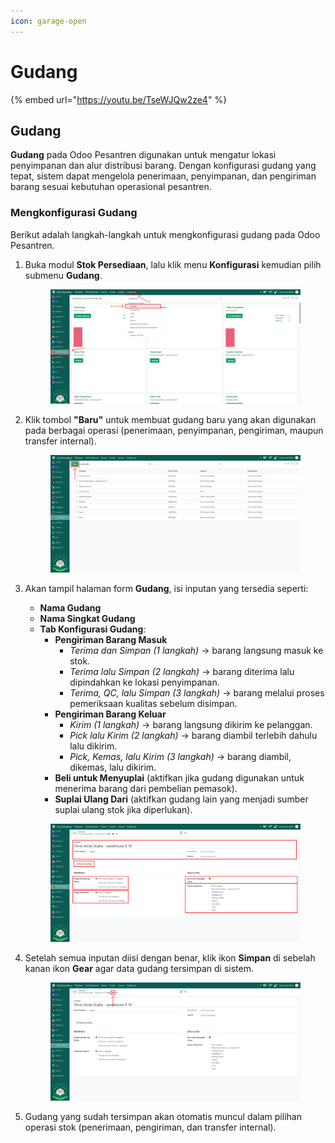 ```yaml
---
icon: garage-open
---
```


# Gudang

{% embed url="https://youtu.be/TseWJQw2ze4" %}

## Gudang

**Gudang** pada Odoo Pesantren digunakan untuk mengatur lokasi penyimpanan dan alur distribusi barang. Dengan konfigurasi gudang yang tepat, sistem dapat mengelola penerimaan, penyimpanan, dan pengiriman barang sesuai kebutuhan operasional pesantren.

### Mengkonfigurasi Gudang

Berikut adalah langkah-langkah untuk mengkonfigurasi gudang pada Odoo Pesantren.

1.  Buka modul **Stok Persediaan**, lalu klik menu **Konfigurasi** kemudian pilih submenu **Gudang**.

    <figure><img src="../../../.gitbook/assets/images-505.png" alt=""><figcaption></figcaption></figure>


2.  Klik tombol **"Baru"** untuk membuat gudang baru yang akan digunakan pada berbagai operasi (penerimaan, penyimpanan, pengiriman, maupun transfer internal).

    <figure><img src="../../../.gitbook/assets/images-506.png" alt=""><figcaption></figcaption></figure>


3.  Akan tampil halaman form **Gudang**, isi inputan yang tersedia seperti:

    * **Nama Gudang**
    * **Nama Singkat Gudang**
    * **Tab Konfigurasi Gudang**:
      * **Pengiriman Barang Masuk**
        * _Terima dan Simpan (1 langkah)_ → barang langsung masuk ke stok.
        * _Terima lalu Simpan (2 langkah)_ → barang diterima lalu dipindahkan ke lokasi penyimpanan.
        * _Terima, QC, lalu Simpan (3 langkah)_ → barang melalui proses pemeriksaan kualitas sebelum disimpan.
      * **Pengiriman Barang Keluar**
        * _Kirim (1 langkah)_ → barang langsung dikirim ke pelanggan.
        * _Pick lalu Kirim (2 langkah)_ → barang diambil terlebih dahulu lalu dikirim.
        * _Pick, Kemas, lalu Kirim (3 langkah)_ → barang diambil, dikemas, lalu dikirim.
      * **Beli untuk Menyuplai** (aktifkan jika gudang digunakan untuk menerima barang dari pembelian pemasok).
      * **Suplai Ulang Dari** (aktifkan gudang lain yang menjadi sumber suplai ulang stok jika diperlukan).

    <figure><img src="../../../.gitbook/assets/images-507.png" alt=""><figcaption></figcaption></figure>


4.  Setelah semua inputan diisi dengan benar, klik ikon **Simpan** di sebelah kanan ikon **Gear** agar data gudang tersimpan di sistem.

    <figure><img src="../../../.gitbook/assets/images-508.png" alt=""><figcaption></figcaption></figure>


5. Gudang yang sudah tersimpan akan otomatis muncul dalam pilihan operasi stok (penerimaan, pengiriman, dan transfer internal).
